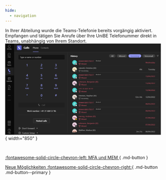 ```yaml
---
hide:
  - navigation
---
```


In Ihrer Abteilung wurde die Teams-Telefonie bereits vorgängig aktiviert.  
Empfangen und tätigen Sie Anrufe über Ihre UniBE Telefonummer direkt in Teams, unabhängig von Ihrem Standort.  
![Teams Telefonie](./img/teams-calls.png){ width="850" }  

&nbsp;  
<div class="grid" markdown>

[:fontawesome-solid-circle-chevron-left: MFA und MEM ](../migration/mfa-mem.md){ .md-button }

[Neue Möglichkeiten :fontawesome-solid-circle-chevron-right:](../migration/new-possibilities.md){ .md-button .md-button--primary }

</div>